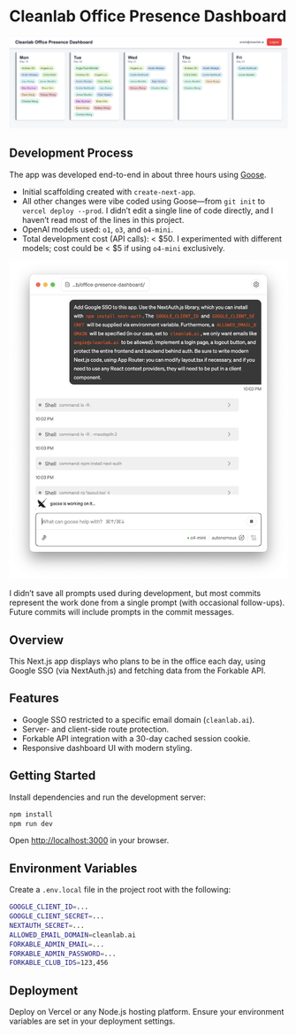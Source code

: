 # Cleanlab Office Presence Dashboard

![App Screenshot](assets/app.png)

## Development Process

The app was developed end-to-end in about three hours using [Goose](https://block.github.io/goose/).  

- Initial scaffolding created with `create-next-app`.  
- All other changes were vibe coded using Goose—from `git init` to `vercel deploy --prod`. I didn’t edit a single line of code directly, and I haven’t read most of the lines in this project.  
- OpenAI models used: `o1`, `o3`, and `o4-mini`.  
- Total development cost (API calls): < $50. I experimented with different models; cost could be < $5 if using `o4-mini` exclusively.  

<div align="center">
  <img src="assets/goose.png" width="762px" alt="Goose development process screenshot" />
</div>

I didn’t save all prompts used during development, but most commits represent the work done from a single prompt (with occasional follow-ups). Future commits will include prompts in the commit messages.

## Overview

This Next.js app displays who plans to be in the office each day, using Google SSO (via NextAuth.js) and fetching data from the Forkable API.

## Features

- Google SSO restricted to a specific email domain (`cleanlab.ai`).  
- Server- and client-side route protection.  
- Forkable API integration with a 30-day cached session cookie.  
- Responsive dashboard UI with modern styling.

## Getting Started

Install dependencies and run the development server:

```bash
npm install
npm run dev
```

Open <http://localhost:3000> in your browser.

## Environment Variables

Create a `.env.local` file in the project root with the following:

```bash
GOOGLE_CLIENT_ID=...
GOOGLE_CLIENT_SECRET=...
NEXTAUTH_SECRET=...
ALLOWED_EMAIL_DOMAIN=cleanlab.ai
FORKABLE_ADMIN_EMAIL=...
FORKABLE_ADMIN_PASSWORD=...
FORKABLE_CLUB_IDS=123,456
```

## Deployment

Deploy on Vercel or any Node.js hosting platform. Ensure your environment variables are set in your deployment settings.

